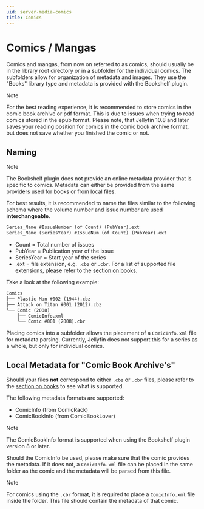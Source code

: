 ```yaml
---
uid: server-media-comics
title: Comics
---
```


# Comics / Mangas

Comics and mangas, from now on referred to as comics, should usually be in the library root directory or in a subfolder for the individual comics. The subfolders allow for organization of metadata and images. They use the "Books" library type and metadata is provided with the Bookshelf plugin.

> [!Note]
> For the best reading experience, it is recommended to store comics in the comic book archive or pdf format. This is due to issues when trying to read comics stored in the epub format. Please note, that Jellyfin 10.8 and later saves your reading position for comics in the comic book archive format, but does not save whether you finished the comic or not.

## Naming

> [!Note]
> The Bookshelf plugin does not provide an online metadata provider that is specific to comics. Metadata can either be provided from the same providers used for books or from local files.

For best results, it is recommended to name the files similar to the following schema where the volume number and issue number are used **interchangeable**.

```txt
Series_Name #IssueNumber (of Count) (PubYear).ext
Series_Name (SeriesYear) #IssueNum (of Count) (PubYear).ext
```

- Count = Total number of issues
- PubYear = Publication year of the issue
- SeriesYear = Start year of the series
- .ext = file extension, e.g. `.cbz` or `.cbr`. For a list of supported file extensions, please refer to the [section on books](/docs/general/server/media/books).

Take a look at the following example:

```txt
Comics
├── Plastic Man #002 (1944).cbz
├── Attack on Titan #001 (2012).cbz
└── Comic (2008)
    ├── ComicInfo.xml
    └── Comic #001 (2008).cbr
```

Placing comics into a subfolder allows the placement of a `ComicInfo.xml` file for metadata parsing. Currently, Jellyfin does not support this for a series as a whole, but only for individual comics.

## Local Metadata for "Comic Book Archive's"

Should your files **not** correspond to either `.cbz` or `.cbr` files, please refer to the [section on books](/docs/general/server/media/books) to see what is supported.

The following metadata formats are supported:

- ComicInfo (from ComicRack)
- ComicBookInfo (from ComicBookLover)

> [!Note]
> The ComicBookInfo format is supported when using the Bookshelf plugin version 8 or later.

Should the ComicInfo be used, please make sure that the comic provides the metadata. If it does not, a `ComicInfo.xml` file can be placed in the same folder as the comic and the metadata will be parsed from this file.

> [!Note]
> For comics using the `.cbr` format, it is required to place a `ComicInfo.xml` file inside the folder. This file should contain the metadata of that comic.
